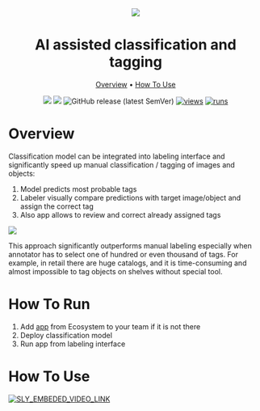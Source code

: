 <div align="center" markdown>
<img src="https://user-images.githubusercontent.com/106374579/183400675-0179be6c-828b-4a5c-a7ad-1948030d745c.png"/>

# AI assisted classification and tagging

<p align="center">
  <a href="#Overview">Overview</a> •
  <a href="#How-To-Run">How To Use</a>
</p>


[![](https://img.shields.io/badge/supervisely-ecosystem-brightgreen)](https://ecosystem.supervise.ly/apps/supervisely-ecosystem/ai-assisted-classification)
[![](https://img.shields.io/badge/slack-chat-green.svg?logo=slack)](https://supervise.ly/slack)
![GitHub release (latest SemVer)](https://img.shields.io/github/v/release/supervisely-ecosystem/ai-assisted-classification)
[![views](https://app.supervise.ly/img/badges/views/supervisely-ecosystem/ai-assisted-classification.png)](https://supervise.ly)
[![runs](https://app.supervise.ly/img/badges/runs/supervisely-ecosystem/ai-assisted-classification.png)](https://supervise.ly)

</div>

# Overview

Classification model can be integrated into labeling interface and significantly speed up manual classification / tagging of images and objects:
1. Model predicts most probable tags
2. Labeler visually compare predictions with target image/object and assign the correct tag
3. Also app allows to review and correct already assigned tags

<img src="https://i.imgur.com/oNwH6wn.png">

This approach significantly outperforms manual labeling especially when annotator has to select one of hundred or even 
thousand of tags. For example, in retail there are huge catalogs, and it is time-consuming and almost impossible to tag 
objects on shelves without special tool.



# How To Run

1. Add [app](https://ecosystem.supervise.ly/apps/supervisely-ecosystem/ai-assisted-classification) from Ecosystem to your team if it is not there
2. Deploy classification model
3. Run app from labeling interface

# How To Use

<a data-key="sly-embeded-video-link" href="https://youtu.be/jsekl7Zer3Q" data-video-code="jsekl7Zer3Q">
    <img src="https://i.imgur.com/rC0T16K.png" alt="SLY_EMBEDED_VIDEO_LINK"  style="max-width:70%;">
</a>





